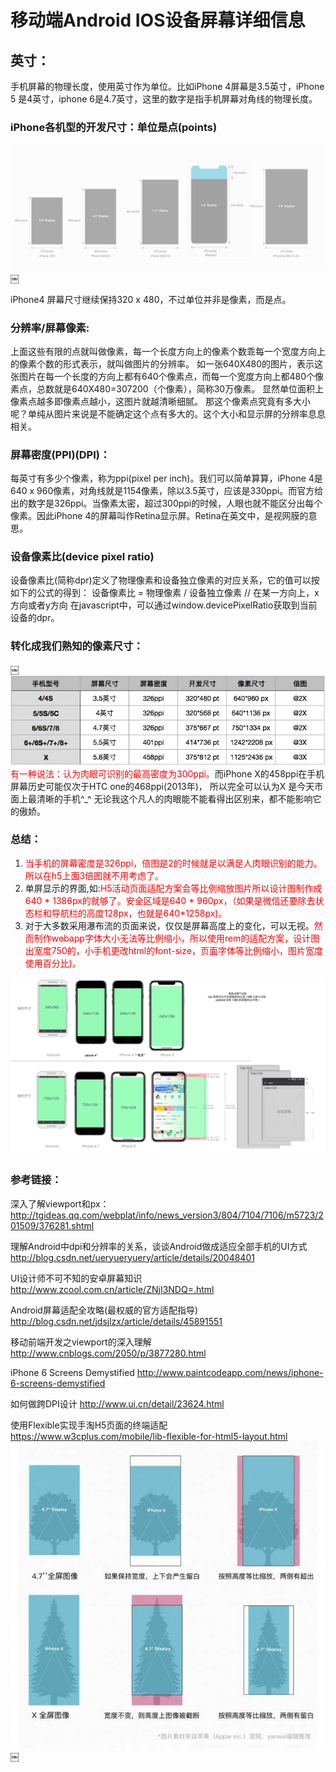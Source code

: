 # 移动端Android IOS设备屏幕详细信息

## 英寸：
手机屏幕的物理长度，使用英寸作为单位。比如iPhone 4屏幕是3.5英寸，iPhone 5 是4英寸，iphone 6是4.7英寸，这里的数字是指手机屏幕对角线的物理长度。

### iPhone各机型的开发尺寸：单位是点(points)
![](./iphone_device_size.jpg)
￼

iPhone4 屏幕尺寸继续保持320 x 480，不过单位并非是像素，而是点。

### 分辨率/屏幕像素:
上面这些有限的点就叫做像素，每一个长度方向上的像素个数乖每一个宽度方向上的像素个数的形式表示，就叫做图片的分辨率。
如一张640X480的图片，表示这张图片在每一个长度的方向上都有640个像素点，而每一个宽度方向上都480个像素点，总数就是640X480=307200（个像素），简称30万像素。
显然单位面积上像素点越多即像素点越小，这图片就越清晰细腻。
那这个像素点究竟有多大小呢？单纯从图片来说是不能确定这个点有多大的。这个大小和显示屏的分辨率息息相关。

### 屏幕密度(PPI)(DPI)：
每英寸有多少个像素，称为ppi(pixel per inch)。我们可以简单算算，iPhone 4是640 x 960像素，对角线就是1154像素，除以3.5英寸，应该是330ppi。而官方给出的数字是326ppi。当像素太密，超过300ppi的时候，人眼也就不能区分出每个像素。因此iPhone 4的屏幕叫作Retina显示屏。Retina在英文中，是视网膜的意思。


### 设备像素比(device pixel ratio) 
设备像素比(简称dpr)定义了物理像素和设备独立像素的对应关系，它的值可以按如下的公式的得到：
设备像素比 = 物理像素 / 设备独立像素 // 在某一方向上，x方向或者y方向
在javascript中，可以通过window.devicePixelRatio获取到当前设备的dpr。

### 转化成我们熟知的像素尺寸：
￼![](./iphone_pixel_size.jpg)
<label style='color:red;'>有一种说法：认为肉眼可识别的最高密度为300ppi。</label>而iPhone X的458ppi在手机屏幕历史可能仅次于HTC one的468ppi(2013年)， 所以完全可以认为X 是今天市面上最清晰的手机^_^ 无论我这个凡人的肉眼能不能看得出区别来，都不能影响它的傲娇。

### 总结：
1. <label style='color:red;'>当手机的屏幕密度是326ppi，倍图是2的时候就足以满足人肉眼识别的能力。所以在h5上面3倍图就不用考虑了。</label>
2. 单屏显示的界面,如:<label style='color:red;'>H5活动页面适配方案会等比例缩放图片所以设计图制作成640 * 1386px的就够了。安全区域是640 * 960px，（如果是微信还要除去状态栏和导航栏的高度128px，也就是640*1258px)。</label>
3. 对于大多数采用瀑布流的页面来说，仅仅是屏幕高度上的变化，可以无视。<label style='color:red;'>然而制作webapp字体大小无法等比例缩小，所以使用rem的适配方案，设计图出宽度750的，小手机更改html的font-size，页面字体等比例缩小，图片宽度使用百分比)。</label>

![](./mobile_phone_size.jpg)

### 参考链接：

深入了解viewport和px：
http://tgideas.qq.com/webplat/info/news_version3/804/7104/7106/m5723/201509/376281.shtml

理解Android中dpi和分辨率的关系，谈谈Android做成适应全部手机的UI方式
http://blog.csdn.net/ueryueryuery/article/details/20048401

UI设计师不可不知的安卓屏幕知识
http://www.zcool.com.cn/article/ZNjI3NDQ=.html

Android屏幕适配全攻略(最权威的官方适配指导)
http://blog.csdn.net/jdsjlzx/article/details/45891551

移动前端开发之viewport的深入理解
http://www.cnblogs.com/2050/p/3877280.html

iPhone 6 Screens Demystified
http://www.paintcodeapp.com/news/iphone-6-screens-demystified

如何做跨DPI设计
http://www.ui.cn/detail/23624.html

使用Flexible实现手淘H5页面的终端适配
https://www.w3cplus.com/mobile/lib-flexible-for-html5-layout.html
![](./effect_adaptation.jpg)
￼
